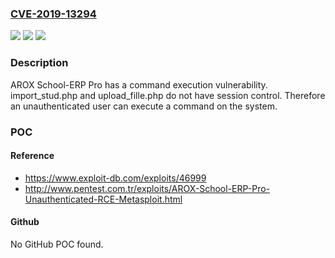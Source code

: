 ### [CVE-2019-13294](https://cve.mitre.org/cgi-bin/cvename.cgi?name=CVE-2019-13294)
![](https://img.shields.io/static/v1?label=Product&message=n%2Fa&color=blue)
![](https://img.shields.io/static/v1?label=Version&message=n%2Fa&color=blue)
![](https://img.shields.io/static/v1?label=Vulnerability&message=n%2Fa&color=brighgreen)

### Description

AROX School-ERP Pro has a command execution vulnerability. import_stud.php and upload_fille.php do not have session control. Therefore an unauthenticated user can execute a command on the system.

### POC

#### Reference
- https://www.exploit-db.com/exploits/46999
- http://www.pentest.com.tr/exploits/AROX-School-ERP-Pro-Unauthenticated-RCE-Metasploit.html

#### Github
No GitHub POC found.

